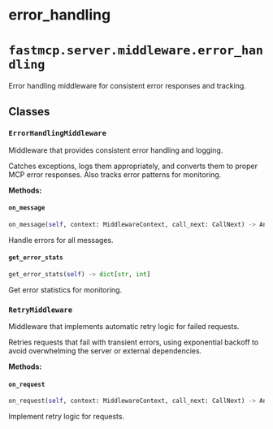 # error_handling

# `fastmcp.server.middleware.error_handling`

Error handling middleware for consistent error responses and tracking.

## Classes

### `ErrorHandlingMiddleware` <sup><a href="https://github.com/jlowin/fastmcp/blob/main/src/fastmcp/server/middleware/error_handling.py#L15" target="_blank"><Icon icon="github" style="width: 14px; height: 14px;" /></a></sup>

Middleware that provides consistent error handling and logging.

Catches exceptions, logs them appropriately, and converts them to
proper MCP error responses. Also tracks error patterns for monitoring.

**Methods:**

#### `on_message` <sup><a href="https://github.com/jlowin/fastmcp/blob/main/src/fastmcp/server/middleware/error_handling.py#L110" target="_blank"><Icon icon="github" style="width: 14px; height: 14px;" /></a></sup>

```python
on_message(self, context: MiddlewareContext, call_next: CallNext) -> Any
```

Handle errors for all messages.

#### `get_error_stats` <sup><a href="https://github.com/jlowin/fastmcp/blob/main/src/fastmcp/server/middleware/error_handling.py#L121" target="_blank"><Icon icon="github" style="width: 14px; height: 14px;" /></a></sup>

```python
get_error_stats(self) -> dict[str, int]
```

Get error statistics for monitoring.

### `RetryMiddleware` <sup><a href="https://github.com/jlowin/fastmcp/blob/main/src/fastmcp/server/middleware/error_handling.py#L126" target="_blank"><Icon icon="github" style="width: 14px; height: 14px;" /></a></sup>

Middleware that implements automatic retry logic for failed requests.

Retries requests that fail with transient errors, using exponential
backoff to avoid overwhelming the server or external dependencies.

**Methods:**

#### `on_request` <sup><a href="https://github.com/jlowin/fastmcp/blob/main/src/fastmcp/server/middleware/error_handling.py#L182" target="_blank"><Icon icon="github" style="width: 14px; height: 14px;" /></a></sup>

```python
on_request(self, context: MiddlewareContext, call_next: CallNext) -> Any
```

Implement retry logic for requests.
